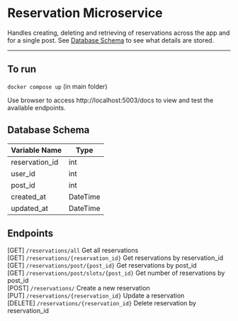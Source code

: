 # Reservation Microservice
Handles creating, deleting and retrieving of reservations across the app and for a single post. See [Database Schema](#database-schema) to see what details are stored.
___


## To run
`docker compose up` (in main folder)

Use browser to access http://localhost:5003/docs to view and test the available endpoints.


## Database Schema
| Variable Name   | Type     |
|-----------------|----------|
| reservation_id  | int      |
| user_id         | int      |
| post_id         | int      |
| created_at      | DateTime |
| updated_at      | DateTime |


## Endpoints
[GET] `/reservations/all` Get all reservations  
[GET] `/reservations/{reservation_id}` Get reservations by reservation_id  
[GET] `/reservations/post/{post_id}` Get reservations by post_id  
[GET] `/reservations/post/slots/{post_id}` Get number of reservations by post_id  
[POST] `/reservations/` Create a new reservation  
[PUT] `/reservations/{reservation_id}` Update a reservation  
[DELETE] `/reservations/{reservation_id}` Delete reservation by reservation_id  